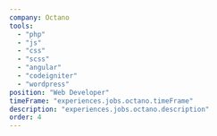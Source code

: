 ```yaml
---
company: Octano
tools:
  - "php"
  - "js"
  - "css"
  - "scss"
  - "angular"
  - "codeigniter"
  - "wordpress"
position: "Web Developer"
timeFrame: "experiences.jobs.octano.timeFrame"
description: "experiences.jobs.octano.description"
order: 4
---
```

